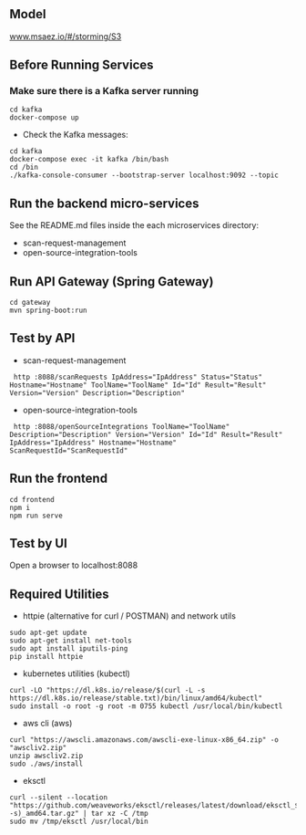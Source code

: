 # 

## Model
www.msaez.io/#/storming/S3

## Before Running Services
### Make sure there is a Kafka server running
```
cd kafka
docker-compose up
```
- Check the Kafka messages:
```
cd kafka
docker-compose exec -it kafka /bin/bash
cd /bin
./kafka-console-consumer --bootstrap-server localhost:9092 --topic
```

## Run the backend micro-services
See the README.md files inside the each microservices directory:

- scan-request-management
- open-source-integration-tools


## Run API Gateway (Spring Gateway)
```
cd gateway
mvn spring-boot:run
```

## Test by API
- scan-request-management
```
 http :8088/scanRequests IpAddress="IpAddress" Status="Status" Hostname="Hostname" ToolName="ToolName" Id="Id" Result="Result" Version="Version" Description="Description" 
```
- open-source-integration-tools
```
 http :8088/openSourceIntegrations ToolName="ToolName" Description="Description" Version="Version" Id="Id" Result="Result" IpAddress="IpAddress" Hostname="Hostname" ScanRequestId="ScanRequestId" 
```


## Run the frontend
```
cd frontend
npm i
npm run serve
```

## Test by UI
Open a browser to localhost:8088

## Required Utilities

- httpie (alternative for curl / POSTMAN) and network utils
```
sudo apt-get update
sudo apt-get install net-tools
sudo apt install iputils-ping
pip install httpie
```

- kubernetes utilities (kubectl)
```
curl -LO "https://dl.k8s.io/release/$(curl -L -s https://dl.k8s.io/release/stable.txt)/bin/linux/amd64/kubectl"
sudo install -o root -g root -m 0755 kubectl /usr/local/bin/kubectl
```

- aws cli (aws)
```
curl "https://awscli.amazonaws.com/awscli-exe-linux-x86_64.zip" -o "awscliv2.zip"
unzip awscliv2.zip
sudo ./aws/install
```

- eksctl 
```
curl --silent --location "https://github.com/weaveworks/eksctl/releases/latest/download/eksctl_$(uname -s)_amd64.tar.gz" | tar xz -C /tmp
sudo mv /tmp/eksctl /usr/local/bin
```

